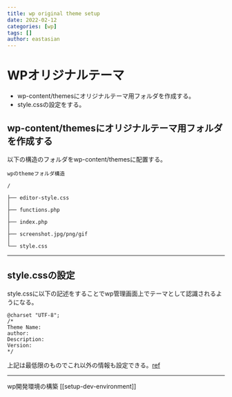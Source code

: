 ```yaml
---
title: wp original theme setup
date: 2022-02-12
categories: [wp]
tags: []
author: eastasian
---
```

# WPオリジナルテーマ
- wp-content/themesにオリジナルテーマ用フォルダを作成する。
- style.cssの設定をする。



## wp-content/themesにオリジナルテーマ用フォルダを作成する

以下の構造のフォルダをwp-content/themesに配置する。

```
wpのthemeフォルダ構造

/

├── editor-style.css
│
├── functions.php
│
├── index.php
│
├── screenshot.jpg/png/gif
│
└── style.css
```

***
## style.cssの設定
style.cssに以下の記述をすることでwp管理画面上でテーマとして認識されるようになる。

```
@charset "UTF-8";
/*
Theme Name:
author:
Description:
Version:
*/

```
上記は最低限のものでこれ以外の情報も設定できる。[ref](https://developer.wordpress.org/themes/basics/main-stylesheet-style-css/#example)


***
wp開発環境の構築 [[setup-dev-environment]]